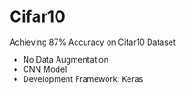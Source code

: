 # Cifar10

Achieving 87% Accuracy on Cifar10 Dataset
- No Data Augmentation
- CNN Model
- Development Framework: Keras
